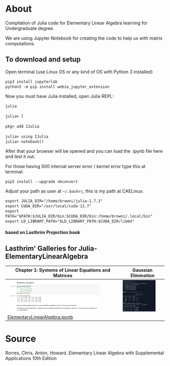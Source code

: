 # About
Compilation of Julia code for Elementary Linear Algebra learning for Undergraduate degree.

We are using Jupyter Notebook for creating the code to help us with matrix computations.

## To download and setup

Open terminal (use Linux OS or any kind of OS with Python 3 installed)
```
pip3 install jupyterlab
python3 -m pip install webio_jupyter_extension

```

Now you must have Julia installed, open Julia REPL:

```
julia

julia> ]

pkg> add IJulia

julia> using IJulia
julia> notebook()
```

After that your browser will be opened and you can load the .ipynb file here and test it out.

For those having 500 internal server error / kernel error type this at terminal:

```
pip3 install --upgrade nbconvert
```

Adjust your path as user at `~/.bashrc`, this is my path at CAELinux:

```
export JULIA_DIR="/home/browni/julia-1.7.3"
export CUDA_DIR="/usr/local/cuda-11.7"
export PATH="$PATH:$JULIA_DIR/bin:$CUDA_DIR/bin:/home/browni/.local/bin"
export LD_LIBRARY_PATH="$LD_LIBRARY_PATH:$CUDA_DIR/lib64"

```

#### based on Lasthrim Projection book 

## Lasthrim' Galleries for Julia-ElementaryLinearAlgebra
| Chapter 1: Systems of Linear Equations and Matrices | Gaussian Elimination | 
| ------------- | ------------- | 
| <img src="https://github.com/glanzkaiser/glanzshamzs/blob/main/Julia/images/LPelementarylinalg-1-1.png" width="83%"> | <img src="https://github.com/glanzkaiser/glanzshamzs/blob/main/Julia/images/LPelementarylinalg-1-2.png" width="83%"> | 
| <a href="https://github.com/glanzkaiser/glanzshamzs/blob/main/LasthrimProjection/Julia-ElementaryLinearAlgebra/ElementaryLinearAlgebra.ipynb">ElementaryLinearAlgebra.ipynb</a> |  | 

# Source

Rorres, Chris, Anton, Howard. Elementary Linear Algebra with Supplemental Applications 10th Edition
